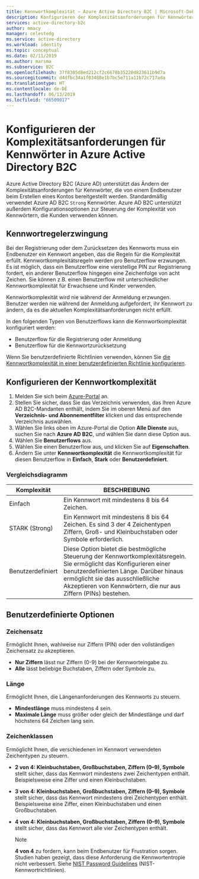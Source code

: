 ```yaml
---
title: Kennwortkomplexität – Azure Active Directory B2C | Microsoft-Dokumentation
description: Konfigurieren der Komplexitätsanforderungen für Kennwörter, die von Kunden in Azure Active Directory B2C bereitgestellt werden
services: active-directory-b2c
author: mmacy
manager: celestedg
ms.service: active-directory
ms.workload: identity
ms.topic: conceptual
ms.date: 02/11/2019
ms.author: marsma
ms.subservice: B2C
ms.openlocfilehash: 37f8305d8ed212cf2c6678b35220d823611b9d7a
ms.sourcegitcommit: d4dfbc34a1f03488e1b7bc5e711a11b72c717ada
ms.translationtype: HT
ms.contentlocale: de-DE
ms.lasthandoff: 06/13/2019
ms.locfileid: "66509017"
---
```

# <a name="configure-complexity-requirements-for-passwords-in-azure-active-directory-b2c"></a>Konfigurieren der Komplexitätsanforderungen für Kennwörter in Azure Active Directory B2C

Azure Active Directory B2C (Azure AD) unterstützt das Ändern der Komplexitätsanforderungen für Kennwörter, die von einem Endbenutzer beim Erstellen eines Kontos bereitgestellt werden. Standardmäßig verwendet Azure AD B2C `Strong` Kennwörter. Azure AD B2C unterstützt außerdem Konfigurationsoptionen zur Steuerung der Komplexität von Kennwörtern, die Kunden verwenden können.

## <a name="password-rule-enforcement"></a>Kennwortregelerzwingung

Bei der Registrierung oder dem Zurücksetzen des Kennworts muss ein Endbenutzer ein Kennwort angeben, das die Regeln für die Komplexität erfüllt. Kennwortkomplexitätsregeln werden pro Benutzerflow erzwungen. Es ist möglich, dass ein Benutzerflow eine vierstellige PIN zur Registrierung fordert, ein anderer Benutzerflow hingegen eine Zeichenfolge von acht Zeichen. Sie können z.B. einen Benutzerflow mit unterschiedlicher Kennwortkomplexität für Erwachsene und Kinder verwenden.

Kennwortkomplexität wird nie während der Anmeldung erzwungen. Benutzer werden nie während der Anmeldung aufgefordert, ihr Kennwort zu ändern, da es die aktuellen Komplexitätsanforderungen nicht erfüllt.

In den folgenden Typen von Benutzerflows kann die Kennwortkomplexität konfiguriert werden:

- Benutzerflow für die Registrierung oder Anmeldung
- Benutzerflow für die Kennwortzurücksetzung

Wenn Sie benutzerdefinierte Richtlinien verwenden, können Sie [die Kennwortkomplexität in einer benutzerdefinierten Richtlinie konfigurieren](active-directory-b2c-reference-password-complexity-custom.md).

## <a name="configure-password-complexity"></a>Konfigurieren der Kennwortkomplexität

1. Melden Sie sich beim [Azure-Portal](https://portal.azure.com) an.
2. Stellen Sie sicher, dass Sie das Verzeichnis verwenden, das Ihren Azure AD B2C-Mandanten enthält, indem Sie im oberen Menü auf den **Verzeichnis- und Abonnementfilter** klicken und das entsprechende Verzeichnis auswählen.
3. Wählen Sie links oben im Azure-Portal die Option **Alle Dienste** aus, suchen Sie nach **Azure AD B2C**, und wählen Sie dann diese Option aus.
4. Wählen Sie **Benutzerflows** aus.
2. Wählen Sie einen Benutzerflow aus, und klicken Sie auf **Eigenschaften**.
3. Ändern Sie unter **Kennwortkomplexität** die Kennwortkomplexität für diesen Benutzerflow in **Einfach**, **Stark** oder **Benutzerdefiniert**.

### <a name="comparison-chart"></a>Vergleichsdiagramm

| Komplexität | BESCHREIBUNG |
| --- | --- |
| Einfach | Ein Kennwort mit mindestens 8 bis 64 Zeichen. |
| STARK (Strong) | Ein Kennwort mit mindestens 8 bis 64 Zeichen. Es sind 3 der 4 Zeichentypen Ziffern, Groß- und Kleinbuchstaben oder Symbole erforderlich. |
| Benutzerdefiniert | Diese Option bietet die bestmögliche Steuerung der Kennwortkomplexitätsregeln.  Sie ermöglicht das Konfigurieren einer benutzerdefinierten Länge.  Darüber hinaus ermöglicht sie das ausschließliche Akzeptieren von Kennwörtern, die nur aus Ziffern (PINs) bestehen. |

## <a name="custom-options"></a>Benutzerdefinierte Optionen

### <a name="character-set"></a>Zeichensatz

Ermöglicht Ihnen, wahlweise nur Ziffern (PIN) oder den vollständigen Zeichensatz zu akzeptieren.

- **Nur Ziffern** lässt nur Ziffern (0-9) bei der Kennworteingabe zu.
- **Alle** lässt beliebige Buchstaben, Ziffern oder Symbole zu.

### <a name="length"></a>Länge

Ermöglicht Ihnen, die Längenanforderungen des Kennworts zu steuern.

- **Mindestlänge** muss mindestens 4 sein.
- **Maximale Länge** muss größer oder gleich der Mindestlänge und darf höchstens 64 Zeichen lang sein.

### <a name="character-classes"></a>Zeichenklassen

Ermöglicht Ihnen, die verschiedenen im Kennwort verwendeten Zeichentypen zu steuern.

- **2 von 4: Kleinbuchstaben, Großbuchstaben, Ziffern (0–9), Symbole** stellt sicher, dass das Kennwort mindestens zwei Zeichentypen enthält. Beispielsweise eine Ziffer und einen Kleinbuchstaben.
- **3 von 4: Kleinbuchstaben, Großbuchstaben, Ziffern (0–9), Symbole** stellt sicher, dass das Kennwort mindestens drei Zeichentypen enthält. Beispielsweise eine Ziffer, einen Kleinbuchstaben und einen Großbuchstaben.
- **4 von 4: Kleinbuchstaben, Großbuchstaben, Ziffern (0–9), Symbole** stellt sicher, dass das Kennwort alle vier Zeichentypen enthält.

    > [!NOTE]
    > **4 von 4** zu fordern, kann beim Endbenutzer für Frustration sorgen. Studien haben gezeigt, dass diese Anforderung die Kennwortentropie nicht verbessert. Siehe [NIST Password Guidelines](https://pages.nist.gov/800-63-3/sp800-63b.html#appA) (NIST-Kennwortrichtlinien).
